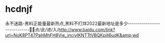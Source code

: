# hcdnjf
永不迷路-黑料正能量最新热点,黑料不打烊2022最新地址是多少----------------------------📎📎点/此/进/入/http://www.baidu.com/link?url=NoK8PT47PahMhFH8Vie_jnciyIKNTTtVBQKpill6udK&amp;wd
